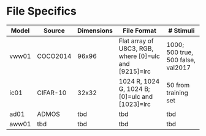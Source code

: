 # File Specifics

| Model | Source   | Dimensions | File Format                         | # Stimuli |
| ----- | -------- | ---------- | ----------------------------------- | --------- |
| vww01 | COCO2014 | 96x96      | Flat array of U8C3, RGB, where [0]=ulc and [9215]=lrc  | 1000; 500 true, 500 false, val2017 |
| ic01  | CIFAR-10 | 32x32      | 1024 R, 1024 G, 1024 B; [0]=ulc and [1023]=lrc | 50 from training set       |
| ad01  | ADMOS    | tbd        | tbd                                 | tbd       |
| aww01 | tbd      | tbd        | tbd                                 | tbd       |
